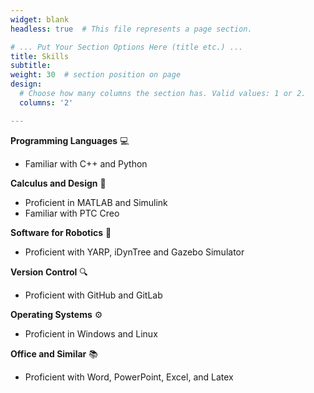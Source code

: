 ```yaml
---
widget: blank
headless: true  # This file represents a page section.

# ... Put Your Section Options Here (title etc.) ...
title: Skills
subtitle:
weight: 30  # section position on page
design:
  # Choose how many columns the section has. Valid values: 1 or 2.
  columns: '2'

---
```


**Programming Languages** 💻
   * Familiar with C++ and Python

**Calculus and Design** 🔧
   * Proficient in MATLAB and Simulink
   * Familiar with PTC Creo
   
**Software for Robotics** 🤖
   * Proficient with YARP, iDynTree and Gazebo Simulator

**Version Control** 🔍
   * Proficient with GitHub and GitLab

**Operating Systems** ⚙️
   * Proficient in Windows and Linux

**Office and Similar** 📚
   * Proficient with Word, PowerPoint, Excel, and Latex

